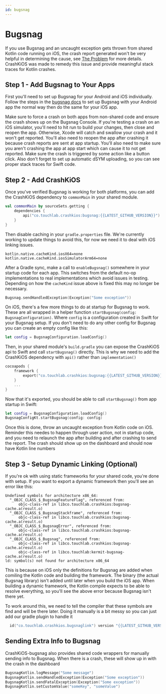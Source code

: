 ```yaml
---
id: bugsnag
---
```


# Bugsnag

If you use Bugsnag and an uncaught exception gets thrown from shared Kotlin code running on iOS, the crash report generated 
won't be very helpful in determining the cause, see [The Problem](misc/THE_PROBLEM.md) for more details. CrashKiOS was made 
to remedy this issue and provide meaningful stack traces for Kotlin crashes. 

## Step 1 - Add Bugsnag to Your Apps
First you'll need to set up Bugsnag for your Android and iOS individually. Follow the steps in the [bugsnag docs](https://docs.bugsnag.com/platforms/)
to set up Bugsnag with your Android app the normal way then do the same for your iOS app. 

Make sure to force a crash on both apps from non-shared code and ensure the crash shows up on the Bugsnag Console. 
If you're testing a crash on an iOS simulator, you'll need to hit run to build your changes, then close and reopen the app. Otherwise,
Xcode will catch and swallow your crash and it won't get reported. You'll also need to reopen the app after crashing it because
crash reports are sent at app startup. You'll also need to make sure you aren't crashing the app at app start which can cause it to 
not get reported. Make sure the crash is triggered by some action like a button click. Also don't forget to set up automatic
dSYM uploading, so you can see proper stack traces for Swift code.

## Step 2 - Add CrashKiOS  
Once you've verified Bugsnag is working for both platforms, you can add the CrashKiOS dependency to `commonMain` in your
shared module. 
```kotlin
val commonMain by sourceSets.getting {
    dependencies {
        api("co.touchlab.crashkios:bugsnag:{{LATEST_GITHUB_VERSION}}") // More on why api later
    }
}
```
Then disable caching in your `gradle.properties` file. We're currently working to update things to avoid this, for now 
we need it to deal with iOS linking issues.
```
kotlin.native.cacheKind.iosX64=none
kotlin.native.cacheKind.iosSimulatorArm64=none
```

After a Gradle sync, make a call to `enableBugsnag()` somewhere in your startup code for each app. This switches from the
default no-op implementations to real implementations which avoid issues in testing. Depending on how the `cacheKind` issue 
above is fixed this may no longer be necessary. 

```kotlin
Bugsnag.sendHandledException(Exception("Some exception"))
```

On iOS, there's a few more things to do at startup for Bugsnag to work. These are all wrapped in a helper function `startBugsnag(config: BugsnagConfiguration)`.
Where `config` is a configuration created in Swift for your Bugsnag setup. If you don't need to do any other config for Bugsnag
you can create an empty config like this: 
```swift 
let config = BugsnagConfiguration.loadConfig()
```

Then, in your shared module's `build.gradle` you can expose the CrashKiOS api to Swift and call `startBugsnag()` directly. 
This is why we need to add the CrashKiOS dependency with `api()` rather than `implementation()`
```kotlin
cocoapods {
    framework {
        export("co.touchlab.crashkios:bugsnag:{{LATEST_GITHUB_VERSION}}")
    }
    ...
}
```

Now that it's exported, you should be able to call `startBugsnag()` from app startup in Swift: 
```swift
let config = BugsnagConfiguration.loadConfig()
BugsnagConfigKt.startBugsnag(config: config)
```

Once this is done, throw an uncaught exception from Kotlin code on iOS. Reminder this needes to happen through user action, 
not in startup code, and you need to relaunch the app after building and after crashing to send the report. The crash should show 
up on the dashboard and should now have Kotlin line numbers 

## Step 3 - Setup Dynamic Linking (Optional) 
If you're ok with using static frameworks for your shared code, you're done with setup. If you want to export a dynamic framework then you'll see an error like this: 
```
Undefined symbols for architecture x86_64:
  "_OBJC_CLASS_$_BugsnagFeatureFlag", referenced from:
      objc-class-ref in libco.touchlab.crashkios:bugsnag-cache.a(result.o)
  "_OBJC_CLASS_$_BugsnagStackframe", referenced from:
      objc-class-ref in libco.touchlab.crashkios:bugsnag-cache.a(result.o)
  "_OBJC_CLASS_$_BugsnagError", referenced from:
      objc-class-ref in libco.touchlab.crashkios:bugsnag-cache.a(result.o)
  "_OBJC_CLASS_$_Bugsnag", referenced from:
      objc-class-ref in libco.touchlab.crashkios:bugsnag-cache.a(result.o)
      objc-class-ref in libco.touchlab:kermit-bugsnag-cache.a(result.o)
ld: symbol(s) not found for architecture x86_64
```

This is because on iOS only the definitions for Bugsnag are added when comiling the Kotlin code and building the framework. The binary (the actual Bugsnag library) isn't added until later when you build the iOS app. When building a dynamic framework, the Kotlin compile expects to be able to resolve everything, so you'll see the above error because Bugsnag isn't there yet.

To work around this, we need to tell the compiler that these symbols are find and will be there later. Doing it manually is a bit messy so you can just add our gradle plugin to handle it 
```kotlin
  id("co.touchlab.crashkios.bugsnaglink") version "{{LATEST_GITHUB_VERSION}}"
```

## Sending Extra Info to Bugsnag
CrashKiOS-bugsnag also provides shared code wrappers for manually sending info to Bugsnag. When there is a crash, 
these will show up in with the crash in the dashboard
```kotlin
BugsnagKotlin.logMessage("Some message")
BugsnagKotlin.sendHandledException(Exception("Some exception"))
BugsnagKotlin.sendFatalException(Exception("Some exception"))
BugsnagKotlin.setCustomValue("someKey", "someValue")
```